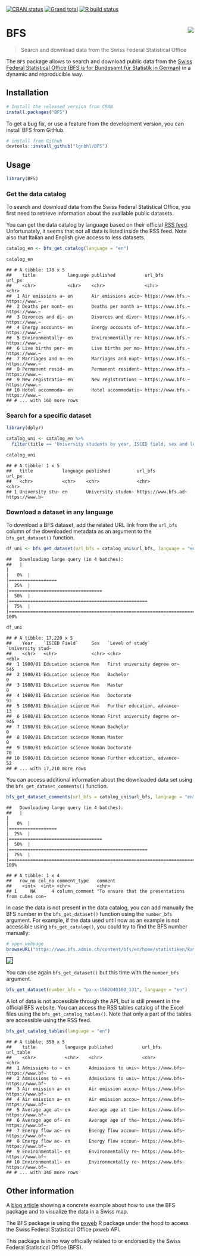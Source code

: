 
<!-- README.md is generated from README.Rmd. Please edit that file -->
<!-- badges: start -->

[![CRAN
status](https://www.r-pkg.org/badges/version/BFS)](https://CRAN.R-project.org/package=BFS)
[![Grand
total](https://cranlogs.r-pkg.org/badges/grand-total/BFS)](https://cran.r-project.org/package=BFS)
[![R build
status](https://github.com/lgnbhl/BFS/workflows/R-CMD-check/badge.svg)](https://github.com/lgnbhl/BFS/actions)
<!-- badges: end -->

# BFS <img src="man/figures/logo.png" align="right" />

> Search and download data from the Swiss Federal Statistical Office

The `BFS` package allows to search and download public data from the
<a href="https://www.bfs.admin.ch/bfs/en/home/statistics/catalogues-databases/data.html" target="_blank">Swiss Federal Statistical Office (BFS is for Bundesamt für Statistik in German)</a>
in a dynamic and reproducible way.

## Installation

``` r
# Install the released version from CRAN
install.packages("BFS")
```

To get a bug fix, or use a feature from the development version, you can
install BFS from GitHub.

``` r
# install from Github
devtools::install_github("lgnbhl/BFS")
```

## Usage

``` r
library(BFS)
```

### Get the data catalog

To search and download data from the Swiss Federal Statistical Office,
you first need to retrieve information about the available public
datasets.

You can get the data catalog by language based on their official [RSS
feed](https://www.bfs.admin.ch/bfs/en/home/statistiken/kataloge-datenbanken/daten/_jcr_content/par/ws_catalog.rss.xml).
Unfortunately, it seems that not all data is listed inside the RSS feed.
Note also that Italian and English give access to less datasets.

``` r
catalog_en <- bfs_get_catalog(language = "en")

catalog_en
```

    ## # A tibble: 170 x 5
    ##    title            language published           url_bfs           url_px       
    ##    <chr>            <chr>    <chr>               <chr>             <chr>        
    ##  1 Air emissions a~ en       Air emissions acco~ https://www.bfs.~ https://www.~
    ##  2 Deaths per mont~ en       Deaths per month a~ https://www.bfs.~ https://www.~
    ##  3 Divorces and di~ en       Divorces and divor~ https://www.bfs.~ https://www.~
    ##  4 Energy accounts~ en       Energy accounts of~ https://www.bfs.~ https://www.~
    ##  5 Environmentally~ en       Environmentally re~ https://www.bfs.~ https://www.~
    ##  6 Live births per~ en       Live births per mo~ https://www.bfs.~ https://www.~
    ##  7 Marriages and n~ en       Marriages and nupt~ https://www.bfs.~ https://www.~
    ##  8 Permanent resid~ en       Permanent resident~ https://www.bfs.~ https://www.~
    ##  9 New registratio~ en       New registrations ~ https://www.bfs.~ https://www.~
    ## 10 Hotel accommoda~ en       Hotel accommodatio~ https://www.bfs.~ https://www.~
    ## # ... with 160 more rows

### Search for a specific dataset

``` r
library(dplyr)

catalog_uni <- catalog_en %>%
  filter(title == "University students by year, ISCED field, sex and level of study")

catalog_uni
```

    ## # A tibble: 1 x 5
    ##   title           language published          url_bfs             url_px        
    ##   <chr>           <chr>    <chr>              <chr>               <chr>         
    ## 1 University stu~ en       University studen~ https://www.bfs.ad~ https://www.b~

### Download a dataset in any language

To download a BFS dataset, add the related URL link from the `url_bfs`
column of the downloaded metadata as an argument to the
`bfs_get_dataset()` function.

``` r
df_uni <- bfs_get_dataset(url_bfs = catalog_uni$url_bfs, language = "en")
```

    ##   Downloading large query (in 4 batches):
    ##   |                                                                              |                                                                      |   0%  |                                                                              |==================                                                    |  25%  |                                                                              |===================================                                   |  50%  |                                                                              |====================================================                  |  75%  |                                                                              |======================================================================| 100%

``` r
df_uni
```

    ## # A tibble: 17,220 x 5
    ##    Year    `ISCED Field`     Sex   `Level of study`            `University stud~
    ##    <chr>   <chr>             <chr> <chr>                                   <dbl>
    ##  1 1980/81 Education science Man   First university degree or~               545
    ##  2 1980/81 Education science Man   Bachelor                                    0
    ##  3 1980/81 Education science Man   Master                                      0
    ##  4 1980/81 Education science Man   Doctorate                                  93
    ##  5 1980/81 Education science Man   Further education, advance~                13
    ##  6 1980/81 Education science Woman First university degree or~               946
    ##  7 1980/81 Education science Woman Bachelor                                    0
    ##  8 1980/81 Education science Woman Master                                      0
    ##  9 1980/81 Education science Woman Doctorate                                  70
    ## 10 1980/81 Education science Woman Further education, advance~                52
    ## # ... with 17,210 more rows

You can access additional information about the downloaded data set
using the `bfs_get_dataset_comments()` function.

``` r
bfs_get_dataset_comments(url_bfs = catalog_uni$url_bfs, language = "en")
```

    ##   Downloading large query (in 4 batches):
    ##   |                                                                              |                                                                      |   0%  |                                                                              |==================                                                    |  25%  |                                                                              |===================================                                   |  50%  |                                                                              |====================================================                  |  75%  |                                                                              |======================================================================| 100%

    ## # A tibble: 1 x 4
    ##   row_no col_no comment_type   comment                                          
    ##    <int>  <int> <chr>          <chr>                                            
    ## 1     NA      4 column_comment "To ensure that the presentations from cubes con~

In case the data is not present in the data catalog, you can add
manually the BFS number in the `bfs_get_dataset()` function using the
`number_bfs` argument. For example, if the data used until now as an
example is not accessible using `bfs_get_catalog()`, you could try to
find the BFS number manually:

``` r
# open webpage
browseURL("https://www.bfs.admin.ch/content/bfs/en/home/statistiken/kataloge-datenbanken/daten.assetdetail.16324907.html")
```

<img style="border:1px solid black;" src="https://raw.githubusercontent.com/lgnbhl/BFS/master/man/figures/screenshot.png" align="center" />

<br/>

You can use again `bfs_get_dataset()` but this time with the
`number_bfs` argument.

``` r
bfs_get_dataset(number_bfs = "px-x-1502040100_131", language = "en")
```

A lot of data is not accessible through the API, but is still present in
the official BFS website. You can access the RSS tables catalog of the
Excel files using the `bfs_get_catalog_tables()`. Note that only a part
of the tables are accessible using the RSS feed.

``` r
bfs_get_catalog_tables(language = "en")
```

    ## # A tibble: 350 x 5
    ##    title           language published           url_bfs          url_table      
    ##    <chr>           <chr>    <chr>               <chr>            <chr>          
    ##  1 Admissions to ~ en       Admissions to univ~ https://www.bfs~ https://www.bf~
    ##  2 Admissions to ~ en       Admissions to univ~ https://www.bfs~ https://www.bf~
    ##  3 Air emission a~ en       Air emission accou~ https://www.bfs~ https://www.bf~
    ##  4 Air emission a~ en       Air emission accou~ https://www.bfs~ https://www.bf~
    ##  5 Average age at~ en       Average age at tim~ https://www.bfs~ https://www.bf~
    ##  6 Average age of~ en       Average age of the~ https://www.bfs~ https://www.bf~
    ##  7 Energy flow ac~ en       Energy flow accoun~ https://www.bfs~ https://www.bf~
    ##  8 Energy flow ac~ en       Energy flow accoun~ https://www.bfs~ https://www.bf~
    ##  9 Environmentall~ en       Environmentally re~ https://www.bfs~ https://www.bf~
    ## 10 Environmentall~ en       Environmentally re~ https://www.bfs~ https://www.bf~
    ## # ... with 340 more rows

## Other information

A [blog
article](https://felixluginbuhl.com/blog/posts/2019-11-07-swiss-data/)
showing a concrete example about how to use the BFS package and to
visualize the data in a Swiss map.

The BFS package is using the
<a href="https://github.com/rOpenGov/pxweb" target="_blank">pxweb</a> R
package under the hood to access the Swiss Federal Statistical Office
pxweb API.

This package is in no way officially related to or endorsed by the Swiss
Federal Statistical Office (BFS).
